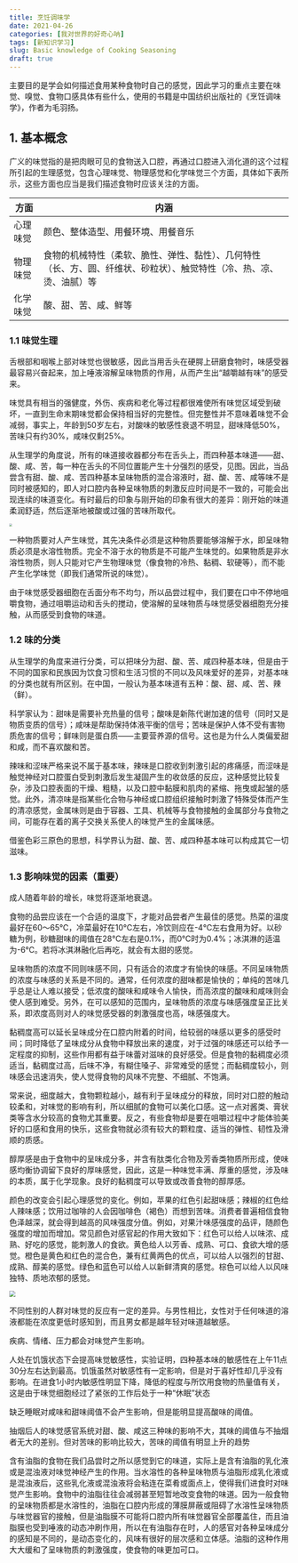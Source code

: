 ```yaml
---
title: 烹饪调味学
date: 2021-04-26
categories: [我对世界的好奇心呐]
tags: [新知识学习]
slug: Basic knowledge of Cooking Seasoning
draft: true
---
```


主要目的是学会如何描述食用某种食物时自己的感觉，因此学习的重点主要在味觉、嗅觉、食物口感具体有些什么，使用的书籍是中国纺织出版社的《烹饪调味学》，作者为毛羽扬。

<!--more-->

## 1. 基本概念

广义的味觉指的是把肉眼可见的食物送入口腔，再通过口腔进入消化道的这个过程所引起的生理感觉，包含心理味觉、物理感觉和化学味觉三个方面，具体如下表所示，这些方面也应当是我们描述食物时应该关注的方面。

| 方面     | 内涵                                                         |
| -------- | ------------------------------------------------------------ |
| 心理味觉 | 颜色、整体造型、用餐环境、用餐音乐                           |
| 物理味觉 | 食物的机械特性（柔软、脆性、弹性、黏性）、几何特性（长、方、圆、纤维状、砂粒状）、触觉特性（冷、热、凉、烫、油腻）等 |
| 化学味觉 | 酸、甜、苦、咸、鲜等                                         |

### 1.1 味觉生理

舌根部和咽喉上部对味觉也很敏感，因此当用舌头在硬腭上研磨食物时，味感受器最容易兴奋起来，加上唾液溶解呈味物质的作用，从而产生出“越嚼越有味”的感受来。

味觉具有相当的强健度，外伤、疾病和老化等过程都很难使所有味觉区域受到破坏，一直到生命末期味觉都会保持相当好的完整性。但完整性并不意味着味觉不会减弱，事实上，年龄到50岁左右，对酸味的敏感性衰退不明显，甜味降低50%，苦味只有约30%，咸味仅剩25%。

从生理学的角度说，所有的味道接收器都分布在舌头上，而四种基本味道——甜、酸、咸、苦，每一种在舌头的不同位置能产生十分强烈的感受，见图。因此，当品尝含有甜、酸、咸、苦四种基本呈味物质的混合溶液时，甜、酸、苦、咸等味不是同时被感知的，即人对口腔内各种呈味物质的刺激反应时间是不一致的，可能会出现连续的味道变化。有时最后的印象与刚开始的印象有很大的差异：刚开始的味道柔润舒适，然后逐渐地被酸或过强的苦味所取代。

<img src="https://res.weread.qq.com/wrepub/epub_23914838_9" style="zoom:33%;" />

一种物质要对人产生味觉，其先决条件必须是这种物质要能够溶解于水，即呈味物质必须是水溶性物质。完全不溶于水的物质是不可能产生味觉的。如果物质是非水溶性物质，则人只能对它产生物理味觉（像食物的冷热、黏稠、软硬等），而不能产生化学味觉（即我们通常所说的味觉）。

由于味觉感受器细胞在舌面分布不均匀，所以品尝过程中，我们要在口中不停地咀嚼食物，通过咀嚼运动和舌头的搅动，使溶解的呈味物质与味觉感受器细胞充分接触，从而感受到食物的味道。

### 1.2 味的分类

从生理学的角度来进行分类，可以把味分为甜、酸、苦、咸四种基本味，但是由于不同的国家和民族因为饮食习惯和生活习惯的不同以及风味爱好的差异，对基本味的分类也就有所区别。在中国，一般认为基本味道有五种：酸、甜、咸、苦、辣（鲜）。

科学家认为：甜味是需要补充热量的信号；酸味是新陈代谢加速的信号（同时又是物质变质的信号）；咸味是帮助保持体液平衡的信号；苦味是保护人体不受有害物质危害的信号；鲜味则是蛋白质——主要营养源的信号。这也是为什么人类偏爱甜和咸，而不喜欢酸和苦。

辣味和涩味严格来说不属于基本味，辣味是口腔收到刺激引起的疼痛感，而涩味是触觉神经对口腔蛋白受到刺激后发生凝固产生的收敛感的反应，这种感觉比较复杂，涉及口腔表面的干燥、粗糙，以及口腔中黏膜和肌肉的紧缩、拖曳或起皱的感觉。此外，清凉味是指某些化合物与神经或口腔组织接触时刺激了特殊受体而产生的清凉感觉，金属味则是由于容器、工具、机械等与食物接触的金属部分与食物之间，可能存在着的离子交换关系使人的味觉产生的金属味感。

借鉴色彩三原色的思想，科学界认为甜、酸、苦、咸四种基本味可以构成其它一切滋味。

### 1.3 影响味觉的因素（重要）

成人随着年龄的增长，味觉将逐渐地衰退。

食物的品尝应该在一个合适的温度下，才能对品尝者产生最佳的感觉。热菜的温度最好在60～65℃，冷菜最好在10℃左右，冷饮则应在-4℃左右食用为好。以砂糖为例，砂糖甜味的阈值在28℃左右是0.1%，而0℃时为0.4%；冰淇淋的适温为-6℃。若将冰淇淋融化后再吃，就会有太甜的感觉。

呈味物质的浓度不同则味感不同，只有适合的浓度才有愉快的味感。不同呈味物质的浓度与味感的关系是不同的。通常，任何浓度的甜味都是愉快的；单纯的苦味几乎总是让人难以接受；低浓度的酸味和咸味令人愉快，而高浓度的酸味和咸味则会使人感到难受。另外，在可以感知的范围内，呈味物质的浓度与味感强度呈正比关系，即浓度高则对人的味觉感受器的刺激强度也高，味感强度大。

黏稠度高可以延长呈味成分在口腔内附着的时间，给较弱的味感以更多的感受时间；同时降低了呈味成分从食物中释放出来的速度，对于过强的味感还可以给予一定程度的抑制，这些作用都有益于味蕾对滋味的良好感受。但是食物的黏稠度必须适当，黏稠度过高，后味不净，有糊住嗓子、非常难受的感觉；而黏稠度较小，则味感会迅速消失，使人觉得食物的风味不完整、不细腻、不饱满。

常来说，细度越大，食物颗粒越小，越有利于呈味成分的释放，同时对口腔的触动较柔和，对味觉的影响有利，所以细腻的食物可以美化口感。这一点对酱类、膏状类等含水分较高的食物尤其重要。反之，有些食物却是要在咀嚼过程中才能体验美好的口感和食用的快乐，这些食物就必须有较大的颗粒度、适当的弹性、韧性及滑顺的质感。

醇厚感是由于食物中的呈味成分多，并含有肽类化合物及芳香类物质所形成，使味感均衡协调留下良好的厚味感觉，因此，这是一种味觉丰满、厚重的感觉，涉及味的本质，属于化学现象。良好的黏稠度可以导致或改善食物的醇厚感。

颜色的改变会引起心理感觉的变化。例如，苹果的红色引起甜味感；辣椒的红色给人辣味感；饮用过咖啡的人会因咖啡色（褐色）而想到苦味。消费者普遍相信食物色泽越深，就会得到越高的风味强度分值。例如，对果汁味感强度的品评，随颜色强度的增加而增加。常见颜色对感官起的作用大致如下：红色可以给人以味浓、成熟、好吃的感觉，能刺激人的食欲。黄色给人以芳香、成熟、可口、食欲大增的感觉。橙色是黄色和红色的混合色，兼有红黄两色的优点，可以给人以强烈的甘甜、成熟、醇美的感觉。绿色和蓝色可以给人以新鲜清爽的感觉。棕色可以给人以风味独特、质地浓郁的感觉。

<img src="https://res.weread.qq.com/wrepub/epub_23914838_20" style="zoom: 67%;" />

不同性别的人群对味觉的反应有一定的差异。与男性相比，女性对于任何味道的溶液都能在浓度更低时感知到，而且男女都是越年轻对味道越敏感。

疾病、情绪、压力都会对味觉产生影响。

人处在饥饿状态下会提高味觉敏感性，实验证明，四种基本味的敏感性在上午11点30分左右达到最高。饥饿虽然对敏感性有一定影响，但是对于喜好性却几乎没有影响。在进食1小时内敏感性明显下降，降低的程度与所饮用食物的热量值有关，这是由于味觉细胞经过了紧张的工作后处于一种“休眠”状态

缺乏睡眠对咸味和甜味阈值不会产生影响，但是能明显提高酸味的阈值。

抽烟后人的味觉感官系统对甜、酸、咸这三种味的影响不大，其味的阈值与不抽烟者无大的差别。但对苦味的影响比较大，苦味的阈值有明显上升的趋势

含有油脂的食物在我们品尝时之所以感觉到它的味道，实际上是含有油脂的乳化液或是混浊液对味觉神经产生的作用。当水溶性的各种呈味物质与油脂形成乳化液或是混浊液后，这些乳化液或混浊液将会粘连在菜肴或面点上，使得我们进食时对味觉产生影响。食物中的油脂往往会减弱甚至短暂地改变食物的味道。因为一般食物的呈味物质都是水溶性的，油脂在口腔内形成的薄膜屏蔽或阻碍了水溶性呈味物质与味觉器官的接触，但是油脂膜不可能将口腔内所有味觉器官全部覆盖住，而且油脂膜也受到唾液的动态冲刷作用，所以在有油脂存在时，人的感官对各种呈味成分的感知是不同的，是动态变化的，风味有很好的层次感和立体感。油脂的这种作用大大缓和了呈味物质的刺激强度，使食物的味更加可口。